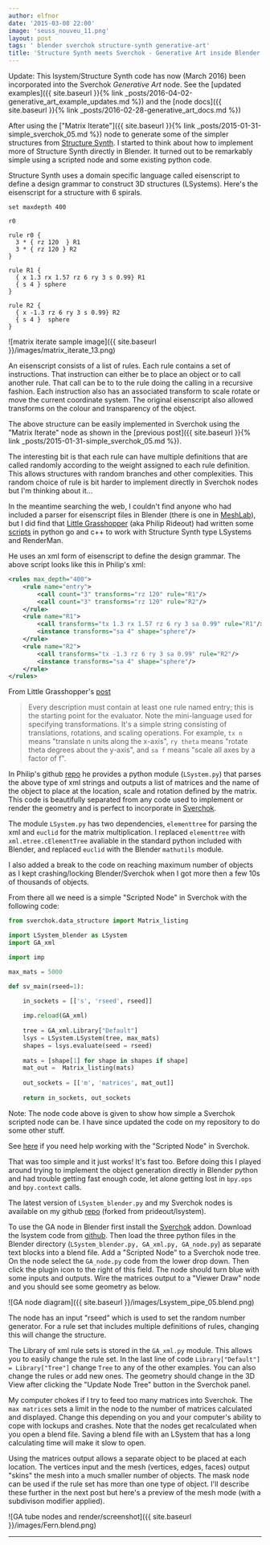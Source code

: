 ```yaml
---
author: elfnor
date: '2015-03-08 22:00'
image: 'seuss_nouveu_11.png'
layout: post
tags: ' blender sverchok structure-synth generative-art'
title: 'Structure Synth meets Sverchok - Generative Art inside Blender'
---
```


Update: This lsystem/Structure Synth code has now (March 2016) been incorporated into the Sverchok *Generative Art* node. See the [updated examples]({{ site.baseurl }}{% link _posts/2016-04-02-generative_art_example_updates.md %}) and the [node docs]({{ site.baseurl }}{% link _posts/2016-02-28-generative_art_docs.md %})

After using the [\"Matrix Iterate\"]({{ site.baseurl }}{% link _posts/2015-01-31-simple_sverchok_05.md %}) node to generate some of the simpler structures from [Structure Synth](http://structuresynth.sourceforge.net/). I started to think about how to implement more of Structure Synth directly in Blender. It turned out to be remarkably simple using a scripted node and some existing python code.

Structure Synth uses a domain specific language called eisenscript to define a design grammar to construct 3D structures (LSystems). Here\'s the eisenscript for a structure with 6 spirals.

    set maxdepth 400

    r0

    rule r0 {
      3 * { rz 120  } R1
      3 * { rz 120 } R2
    }

    rule R1 {
      { x 1.3 rx 1.57 rz 6 ry 3 s 0.99} R1
      { s 4 } sphere
    }

    rule R2 {
      { x -1.3 rz 6 ry 3 s 0.99} R2
      { s 4 }  sphere
    }

![matrix iterate sample image]({{ site.baseurl }}/images/matrix_iterate_13.png)

An eisenscript consists of a list of rules. Each rule contains a set of instructions. That instruction can either be to place an object or to call another rule. That call can be to to the rule doing the calling in a recursive fashion. Each instruction also has an associated transform to scale rotate or move the current coordinate system. The original eisenscript also allowed transforms on the colour and transparency of the object.

The above structure can be easily implemented in Sverchok using the \"Matrix Iterate\" node as shown in the [previous post]({{ site.baseurl }}{% link _posts/2015-01-31-simple_sverchok_05.md %}).

The interesting bit is that each rule can have multiple definitions that are called randomly according to the weight assigned to each rule definition. This allows structures with random branches and other complexities. This random choice of rule is bit harder to implement directly in Sverchok nodes but I\'m thinking about it\...

In the meantime searching the web, I couldn\'t find anyone who had included a parser for eisenscript files in Blender (there is one in [MeshLab](http://meshlab.sourceforge.net/)), but I did find that [Little Grasshopper](http://github.prideout.net/) (aka Philip Rideout) had written some [scripts](https://github.com/prideout/lsystem) in python go and c++ to work with Structure Synth type LSystems and RenderMan.

He uses an xml form of eisenscript to define the design grammar. The above script looks like this in Philip\'s xml:

```xml
<rules max_depth="400">
    <rule name="entry">
        <call count="3" transforms="rz 120" rule="R1"/>
        <call count="3" transforms="rz 120" rule="R2"/>
    </rule>
    <rule name="R1">
        <call transforms="tx 1.3 rx 1.57 rz 6 ry 3 sa 0.99" rule="R1"/>
        <instance transforms="sa 4" shape="sphere"/>
    </rule>
    <rule name="R2">
        <call transforms="tx -1.3 rz 6 ry 3 sa 0.99" rule="R2"/>
        <instance transforms="sa 4" shape="sphere"/>
    </rule>
</rules>
```

From Little Grasshopper\'s [post](http://prideout.net/blog/?p=44)

> Every description must contain at least one rule named entry; this is the starting point for the evaluator. Note the mini-language used for specifying transformations. It's a simple string consisting of translations, rotations, and scaling operations. For example, `tx n` means "translate n units along the x-axis", `ry theta` means "rotate theta degrees about the y-axis", and `sa f` means "scale all axes by a factor of f".

In Philip\'s github [repo](https://github.com/prideout/lsystem) he provides a python module (`LSystem.py`) that parses the above type of xml strings and outputs a list of matrices and the name of the object to place at the location, scale and rotation defined by the matrix. This code is beautifully separated from any code used to implement or render the geometry and is perfect to incorporate in [Sverchok](http://nikitron.cc.ua/sverchok_en.html).

The module `LSystem.py` has two dependencies, `elementtree` for parsing the xml and `euclid` for the matrix multiplication. I replaced `elementtree` with `xml.etree.cElementTree` avaliable in the standard python included with Blender, and replaced `euclid` with the Blender `mathutils` module.

I also added a break to the code on reaching maximum number of objects as I kept crashing/locking Blender/Sverchok when I got more then a few 10s of thousands of objects.

From there all we need is a simple \"Scripted Node\" in Sverchok with the following code:

```python
from sverchok.data_structure import Matrix_listing

import LSystem_blender as LSystem
import GA_xml

import imp

max_mats = 5000

def sv_main(rseed=1):

    in_sockets = [['s', 'rseed', rseed]]
       
    imp.reload(GA_xml)
       
    tree = GA_xml.Library["Default"]
    lsys = LSystem.LSystem(tree, max_mats)
    shapes = lsys.evaluate(seed = rseed)
       
    mats = [shape[1] for shape in shapes if shape] 
    mat_out =  Matrix_listing(mats)
     
    out_sockets = [['m', 'matrices', mat_out]]
    
    return in_sockets, out_sockets
```

Note: The node code above is given to show how simple a Sverchok scripted node can be. I have since updated the code on my repository to do some other stuff.

See [here](http://sverchok.readthedocs.org/en/latest/nodes/generator/scripted_intro.html) if you need help working with the \"Scripted Node\" in Sverchok.

That was too simple and it just works! It\'s fast too. Before doing this I played around trying to implement the object generation directly in Blender python and had trouble getting fast enough code, let alone getting lost in `bpy.ops` and `bpy.context` calls.

The latest version of `LSystem_blender.py` and my Sverchok nodes is available on my github [repo](https://github.com/elfnor/lsystem) (forked from prideout/lsystem).

To use the GA node in Blender first install the [Sverchok](http://nikitron.cc.ua/sverchok_en.html) addon. Download the lsystem code from [github](https://github.com/elfnor/lsystem). Then load the three python files in the Blender directory (`LSystem_blender.py, GA_xml.py, GA_node.py`) as separate text blocks into a blend file. Add a \"Scripted Node\" to a Sverchok node tree. On the node select the `GA_node.py` code from the lower drop down. Then click the plugin icon to the right of this field. The node should turn blue with some inputs and outputs. Wire the matrices output to a \"Viewer Draw\" node and you should see some geometry as below.

![GA node diagram]({{ site.baseurl }}/images/Lsystem_pipe_05.blend.png)

The node has an input \"rseed\" which is used to set the random number generator. For a rule set that includes multiple definitions of rules, changing this will change the structure.

The Library of xml rule sets is stored in the `GA_xml.py` module. This allows you to easily change the rule set. In the last line of code `Library["Default"] = Library["Tree"]` change `Tree` to any of the other examples. You can also change the rules or add new ones. The geometry should change in the 3D View after clicking the \"Update Node Tree\" button in the Sverchok panel.

My computer chokes if I try to feed too many matrices into Sverchok. The `max matrices` sets a limit in the node to the number of matrices calculated and displayed. Change this depending on you and your computer\'s ability to cope with lockups and crashes. Note that the nodes get recalculated when you open a blend file. Saving a blend file with an LSystem that has a long calculating time will make it slow to open.

Using the matrices output allows a separate object to be placed at each location. The vertices input and the mesh (vertices, edges, faces) output \"skins\" the mesh into a much smaller number of objects. The mask node can be used if the rule set has more than one type of object. I\'ll describe these further in the next post but here\'s a preview of the mesh mode (with a subdivison modifier applied).

![GA tube nodes and render/screenshot]({{ site.baseurl }}/images/Fern.blend.png)

------------------------------------------------------------------------
